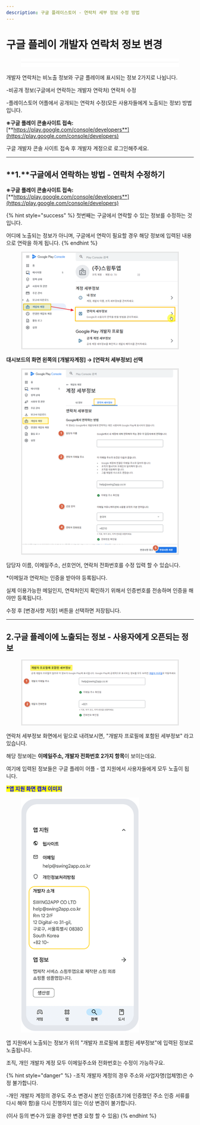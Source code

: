 ```yaml
---
description: 구글 플레이스토어 - 연락처 세부 정보 수정 방법
---
```


# 구글 플레이 개발자 연락처 정보 변경

<figure><img src="../../.gitbook/assets/구분선 (6).PNG" alt=""><figcaption></figcaption></figure>

개발자 연락처는 비노출 정보와 구글 플레이에 표시되는 정보 2가지로 나뉩니다.

\-비공개 정보(구글에서 연락하는 개발자 연락처) 연락처  수정

\-플레이스토어 어플에서 공개되는 연락처 수정(모든 사용자들에게 노출되는 정보) 방법입니다.&#x20;

**※구글 플레이 콘솔사이트 접속:**  [**https://play.google.com/console/developers**](https://play.google.com/console/developers)

구글 개발자 콘솔 사이트 접속 후 개발자 계정으로 로그인해주세요.

***



## **1.**구글에서 연락하는 방법 - 연락처 수정하기

**※구글 플레이 콘솔사이트 접속:**  [**https://play.google.com/console/developers**](https://play.google.com/console/developers)

{% hint style="success" %}
첫번째는 구글에서 연락할 수 있는 정보를 수정하는 것입니다.

어디에 노출되는 정보가 아니며, 구글에서 연락이 필요할 경우 해당 정보에 입력된 내용으로 연락을 하게 됩니다.
{% endhint %}

<figure><img src="../../.gitbook/assets/계정변경3.png" alt=""><figcaption></figcaption></figure>

**대시보드의 화면 왼쪽의   \[개발자계정] → \[연락처 세부정보] 선택**

<figure><img src="../../.gitbook/assets/계정변경2.png" alt=""><figcaption></figcaption></figure>

담당자 이름, 이메일주소, 선호언어, 연락처 전화번호를 수정 입력 할 수 있습니다.

\*이메일과 연락처는 인증을 받아야 등록됩니다.

실제 이용가능한 메일인지, 연락처인지 확인하기 위해서 인증번호를 전송하며 인증을 해야만 등록됩니다.

수정 후 \[변경사항 저장] 버튼을 선택하면 저장됩니다.

***



## 2.구글 플레이에 노출되는 정보 - 사용자에게 오픈되는 정보

<figure><img src="../../.gitbook/assets/계정변경4.png" alt=""><figcaption></figcaption></figure>

연락처 세부정보 화면에서 밑으로 내려보시면, "개발자 프로필에 포함된 세부정보" 라고 있습니다.

해당 정보에는 **이메일주소, 개발자 전화번호 2가지 항목**이 보이는데요.

여기에 입력된 정보들은 구글 플레이 어플 - 앱 지원에서 사용자들에게 모두 노출이 됩니다.



<mark style="color:blue;">**\*앱 지원 화면 캡쳐 이미지**</mark>

<div align="left">

<figure><img src="../../.gitbook/assets/구글프레임.png" alt="" width="317"><figcaption></figcaption></figure>

</div>

앱 지원에서 노출되는 정보가 위의 "개발자 프로필에 포함된 세부정보"에 입력된 정보로 노출됩니다.

조직, 개인 개발자 계정 모두 이메일주소와 전화번호는 수정이 가능하구요.

{% hint style="danger" %}
\-조직 개발자 계정의 경우 주소와 사업자명(업체명)은 수정 불가합니다.

\-개인 개발자 계정의 경우도 주소 변경시 본인 인증(초기에 인증했던 주소 인증 서류를 다시 해야 함)을 다시 진행하지 않는 이상 변경이 불가합니다.&#x20;

(이사 등의 변수가 있을 경우만 변경 요청 할 수 있음)
{% endhint %}

